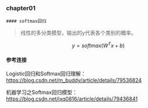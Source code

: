 ### chapter01

	#### softmax回归

> 线性的多分类模型，输出的y代表各个类别的概率。

$$
y=softmax(W^Tx+b)
$$

#### 参考连接

Logistic回归和Softmax回归理解：https://blog.csdn.net/m_buddy/article/details/79536824

机器学习之Softmax回归模型：https://blog.csdn.net/jxq0816/article/details/79436841

